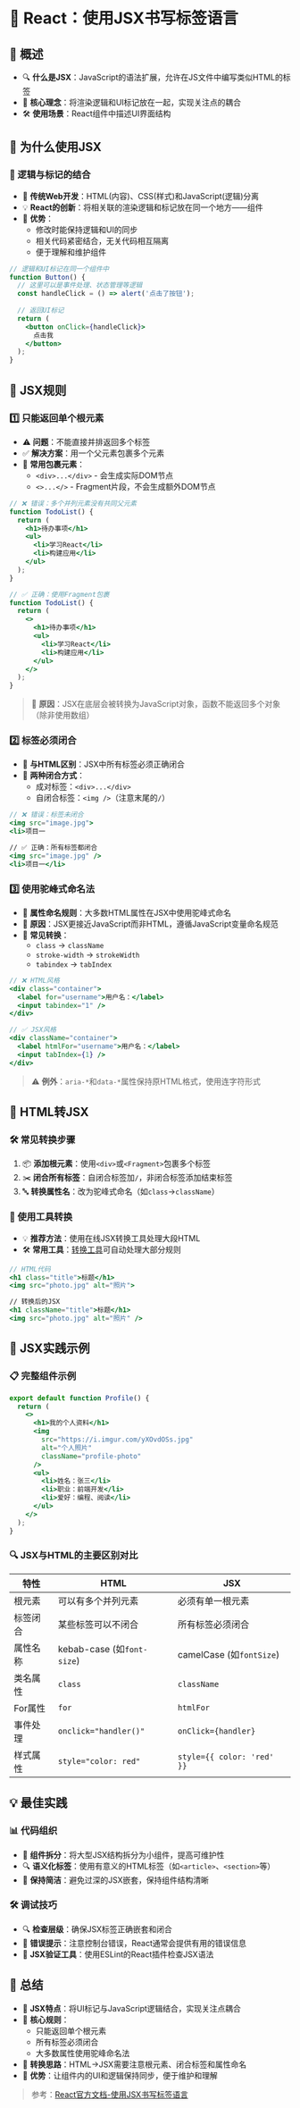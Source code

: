 # 📝 React：使用JSX书写标签语言

## 🌟 概述
- 🔍 **什么是JSX**：JavaScript的语法扩展，允许在JS文件中编写类似HTML的标签
- 🧩 **核心理念**：将渲染逻辑和UI标记放在一起，实现关注点的耦合
- 🛠️ **使用场景**：React组件中描述UI界面结构

## 🤔 为什么使用JSX

### 🔄 逻辑与标记的结合
- 🧠 **传统Web开发**：HTML(内容)、CSS(样式)和JavaScript(逻辑)分离
- 💡 **React的创新**：将相关联的渲染逻辑和标记放在同一个地方——组件
- 🎯 **优势**：
  - 修改时能保持逻辑和UI的同步
  - 相关代码紧密结合，无关代码相互隔离
  - 便于理解和维护组件

```jsx
// 逻辑和UI标记在同一个组件中
function Button() {
  // 这里可以是事件处理、状态管理等逻辑
  const handleClick = () => alert('点击了按钮');
  
  // 返回UI标记
  return (
    <button onClick={handleClick}>
      点击我
    </button>
  );
}
```

## 📏 JSX规则

### 1️⃣ 只能返回单个根元素
- ⚠️ **问题**：不能直接并排返回多个标签
- ✅ **解决方案**：用一个父元素包裹多个元素
- 🧩 **常用包裹元素**：
  - `<div>...</div>` - 会生成实际DOM节点
  - `<>...</>` - Fragment片段，不会生成额外DOM节点

```jsx
// ❌ 错误：多个并列元素没有共同父元素
function TodoList() {
  return (
    <h1>待办事项</h1>
    <ul>
      <li>学习React</li>
      <li>构建应用</li>
    </ul>
  );
}

// ✅ 正确：使用Fragment包裹
function TodoList() {
  return (
    <>
      <h1>待办事项</h1>
      <ul>
        <li>学习React</li>
        <li>构建应用</li>
      </ul>
    </>
  );
}
```

> 📌 **原因**：JSX在底层会被转换为JavaScript对象，函数不能返回多个对象（除非使用数组）

### 2️⃣ 标签必须闭合
- 🔄 **与HTML区别**：JSX中所有标签必须正确闭合
- 📝 **两种闭合方式**：
  - 成对标签：`<div>...</div>`
  - 自闭合标签：`<img />`（注意末尾的`/`）

```jsx
// ❌ 错误：标签未闭合
<img src="image.jpg">
<li>项目一

// ✅ 正确：所有标签都闭合
<img src="image.jpg" />
<li>项目一</li>
```

### 3️⃣ 使用驼峰式命名法
- 🔄 **属性命名规则**：大多数HTML属性在JSX中使用驼峰式命名
- 🧠 **原因**：JSX更接近JavaScript而非HTML，遵循JavaScript变量命名规范
- 📝 **常见转换**：
  - `class` → `className`
  - `stroke-width` → `strokeWidth`
  - `tabindex` → `tabIndex`

```jsx
// ❌ HTML风格
<div class="container">
  <label for="username">用户名：</label>
  <input tabindex="1" />
</div>

// ✅ JSX风格
<div className="container">
  <label htmlFor="username">用户名：</label>
  <input tabIndex={1} />
</div>
```

> ⚠️ **例外**：`aria-*`和`data-*`属性保持原HTML格式，使用连字符形式

## 🔄 HTML转JSX

### 🛠️ 常见转换步骤
1. 📦 **添加根元素**：使用`<div>`或`<Fragment>`包裹多个标签
2. ✂️ **闭合所有标签**：自闭合标签加`/`，非闭合标签添加结束标签
3. 🔤 **转换属性名**：改为驼峰式命名（如`class`→`className`）

### 🧰 使用工具转换
- 💡 **推荐方法**：使用在线JSX转换工具处理大段HTML
- 🛠️ **常用工具**：[转换工具](https://transform.tools/html-to-jsx)可自动处理大部分规则

```jsx
// HTML代码
<h1 class="title">标题</h1>
<img src="photo.jpg" alt="照片">

// 转换后的JSX
<h1 className="title">标题</h1>
<img src="photo.jpg" alt="照片" />
```

## 🧩 JSX实践示例

### 📋 完整组件示例
```jsx
export default function Profile() {
  return (
    <>
      <h1>我的个人资料</h1>
      <img 
        src="https://i.imgur.com/yXOvdOSs.jpg" 
        alt="个人照片" 
        className="profile-photo" 
      />
      <ul>
        <li>姓名：张三</li>
        <li>职业：前端开发</li>
        <li>爱好：编程、阅读</li>
      </ul>
    </>
  );
}
```

### 🔍 JSX与HTML的主要区别对比

| 特性 | HTML | JSX |
|------|------|-----|
| 根元素 | 可以有多个并列元素 | 必须有单一根元素 |
| 标签闭合 | 某些标签可以不闭合 | 所有标签必须闭合 |
| 属性名称 | kebab-case (如`font-size`) | camelCase (如`fontSize`) |
| 类名属性 | `class` | `className` |
| For属性 | `for` | `htmlFor` |
| 事件处理 | `onclick="handler()"` | `onClick={handler}` |
| 样式属性 | `style="color: red"` | `style={{ color: 'red' }}` |

## 💡 最佳实践

### 📊 代码组织
- 🧩 **组件拆分**：将大型JSX结构拆分为小组件，提高可维护性
- 🔍 **语义化标签**：使用有意义的HTML标签（如`<article>`、`<section>`等）
- 🧠 **保持简洁**：避免过深的JSX嵌套，保持组件结构清晰

### 🛠️ 调试技巧
- 🔍 **检查层级**：确保JSX标签正确嵌套和闭合
- 🐞 **错误提示**：注意控制台错误，React通常会提供有用的错误信息
- 🧪 **JSX验证工具**：使用ESLint的React插件检查JSX语法

## 📝 总结
- 🧩 **JSX特点**：将UI标记与JavaScript逻辑结合，实现关注点耦合
- 📏 **核心规则**：
  - 只能返回单个根元素
  - 所有标签必须闭合
  - 大多数属性使用驼峰命名法
- 🔄 **转换思路**：HTML→JSX需要注意根元素、闭合标签和属性命名
- 🚀 **优势**：让组件内的UI和逻辑保持同步，便于维护和理解

> 参考：[React官方文档-使用JSX书写标签语言](https://zh-hans.react.dev/learn/writing-markup-with-jsx) 